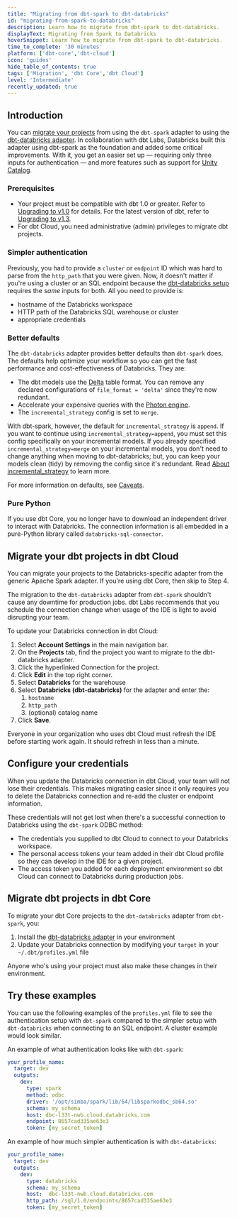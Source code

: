 ```yaml
---
title: "Migrating from dbt-spark to dbt-databricks"
id: "migrating-from-spark-to-databricks"
description: Learn how to migrate from dbt-spark to dbt-databricks.
displayText: Migrating from Spark to Databricks
hoverSnippet: Learn how to migrate from dbt-spark to dbt-databricks.
time_to_complete: '30 minutes'
platform: ['dbt-core','dbt-cloud']
icon: 'guides'
hide_table_of_contents: true
tags: ['Migration', 'dbt Core','dbt Cloud']
level: 'Intermediate'
recently_updated: true
---
```


## Introduction

You can [migrate your projects](#migrate-your-dbt-projects) from using the `dbt-spark` adapter to using the [dbt-databricks adapter](https://github.com/databricks/dbt-databricks). In collaboration with dbt Labs, Databricks built this adapter using dbt-spark as the foundation and added some critical improvements. With it, you get an easier set up &mdash; requiring only three inputs for authentication &mdash; and more features such as support for [Unity Catalog](https://www.databricks.com/product/unity-catalog).

### Prerequisites

- Your project must be compatible with dbt 1.0 or greater. Refer to [Upgrading to v1.0](/docs/dbt-versions/core-upgrade/upgrading-to-v1.0) for details. For the latest version of dbt, refer to [Upgrading to v1.3](/docs/dbt-versions/core-upgrade/upgrading-to-v1.3).
- For dbt Cloud, you need administrative (admin) privileges to migrate dbt projects.

### Simpler authentication

Previously, you had to provide a `cluster` or `endpoint` ID which was hard to parse from the `http_path` that you were given. Now, it doesn't matter if you're using a cluster or an SQL endpoint because the [dbt-databricks setup](/docs/core/connect-data-platform/databricks-setup) requires the _same_ inputs for both. All you need to provide is:
- hostname of the Databricks workspace
- HTTP path of the Databricks SQL warehouse or cluster
- appropriate credentials

### Better defaults

The `dbt-databricks` adapter provides better defaults than `dbt-spark` does. The defaults help optimize your workflow so you can get the fast performance and cost-effectiveness of Databricks. They are:

- The dbt models use the [Delta](https://docs.databricks.com/delta/index.html) table format. You can remove any declared configurations of `file_format = 'delta'` since they're now redundant.
- Accelerate your expensive queries with the [Photon engine](https://docs.databricks.com/runtime/photon.html).
- The `incremental_strategy` config is set to `merge`.

With dbt-spark, however, the default for `incremental_strategy` is `append`. If you want to continue using `incremental_strategy=append`, you must set this config specifically on your incremental models. If you already specified `incremental_strategy=merge` on your incremental models, you don't need to change anything when moving to dbt-databricks; but, you can keep your models clean (tidy) by removing the config since it's redundant. Read [About incremental_strategy](/docs/build/incremental-models#about-incremental_strategy) to learn more.

For more information on defaults, see [Caveats](/docs/core/connect-data-platform/databricks-setup#caveats).

### Pure Python

If you use dbt Core, you no longer have to download an independent driver to interact with Databricks. The connection information is all embedded in a pure-Python library called `databricks-sql-connector`.


## Migrate your dbt projects in dbt Cloud

You can migrate your projects to the Databricks-specific adapter from the generic Apache Spark adapter. If you're using dbt Core, then skip to Step 4.

The migration to the `dbt-databricks` adapter from `dbt-spark` shouldn't cause any downtime for production jobs. dbt Labs recommends that you schedule the connection change when usage of the IDE is light to avoid disrupting your team.

To update your Databricks connection in dbt Cloud:

1. Select **Account Settings** in the main navigation bar.
2. On the **Projects** tab, find the project you want to migrate to the dbt-databricks adapter.
3. Click the hyperlinked Connection for the project.
4. Click **Edit** in the top right corner.
5. Select **Databricks** for the warehouse
6. Select **Databricks (dbt-databricks)** for the adapter and enter the:
    1. `hostname`
    2. `http_path`
    3. (optional) catalog name
7. Click **Save**.

Everyone in your organization who uses dbt Cloud must refresh the IDE before starting work again. It should refresh in less than a minute.

## Configure your credentials

When you update the Databricks connection in dbt Cloud, your team will not lose their credentials. This makes migrating easier since it only requires you to delete the Databricks connection and re-add the cluster or endpoint information.

These credentials will not get lost when there's a successful connection to Databricks using the `dbt-spark` ODBC method:

- The credentials you supplied to dbt Cloud to connect to your Databricks workspace.
- The personal access tokens your team added in their dbt Cloud profile so they can develop in the IDE for a given project.
- The access token you added for each deployment environment so dbt Cloud can connect to Databricks during production jobs.

## Migrate dbt projects in dbt Core

To migrate your dbt Core projects to the `dbt-databricks` adapter from `dbt-spark`, you:
1. Install the [dbt-databricks adapter](https://github.com/databricks/dbt-databricks) in your environment
1. Update your Databricks connection by modifying your `target` in your `~/.dbt/profiles.yml` file

Anyone who's using your project must also make these changes in their environment.


## Try these examples

You can use the following examples of the `profiles.yml` file to see the authentication setup with `dbt-spark` compared to the simpler setup with `dbt-databricks` when connecting to an SQL endpoint. A cluster example would look similar.


An example of what authentication looks like with `dbt-spark`:

<File name='~/.dbt/profiles.yml'>

```yaml
your_profile_name:
  target: dev
  outputs:
    dev:
      type: spark
      method: odbc
      driver: '/opt/simba/spark/lib/64/libsparkodbc_sb64.so'
      schema: my_schema
      host: dbc-l33t-nwb.cloud.databricks.com
      endpoint: 8657cad335ae63e3
      token: [my_secret_token]

```

</File>

An example of how much simpler authentication is with `dbt-databricks`:

<File name='~/.dbt/profiles.yml'>

```yaml
your_profile_name:
  target: dev
  outputs:
    dev:
      type: databricks
      schema: my_schema
      host:  dbc-l33t-nwb.cloud.databricks.com
      http_path: /sql/1.0/endpoints/8657cad335ae63e3
      token: [my_secret_token]
```

</File>
